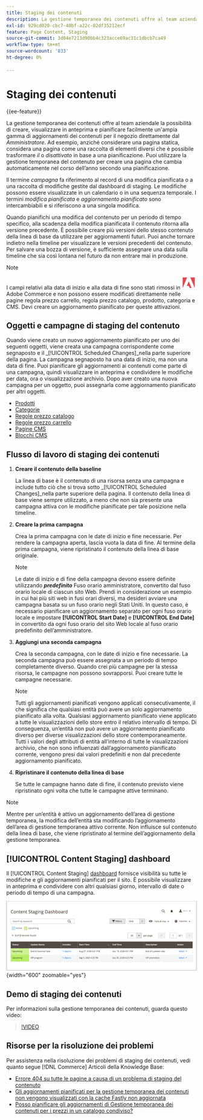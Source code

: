 ```yaml
---
title: Staging dei contenuti
description: La gestione temporanea dei contenuti offre al team aziendale la possibilità di creare, visualizzare in anteprima e pianificare facilmente un’ampia gamma di aggiornamenti dei contenuti per il tuo archivio direttamente dall’amministratore.
exl-id: 929cd020-cbc7-40bf-a22c-02df35212ecf
feature: Page Content, Staging
source-git-commit: 3d04e7213d90bb4c323acce69ac31c1dbcb7ca49
workflow-type: tm+mt
source-wordcount: '833'
ht-degree: 0%

---
```


# Staging dei contenuti

{{ee-feature}}

La gestione temporanea dei contenuti offre al team aziendale la possibilità di creare, visualizzare in anteprima e pianificare facilmente un&#39;ampia gamma di aggiornamenti dei contenuti per il negozio direttamente dal _Amministratore_. Ad esempio, anziché considerare una pagina statica, considera una pagina come una raccolta di elementi diversi che è possibile trasformare _il_ o _disattivato_ in base a una pianificazione. Puoi utilizzare la gestione temporanea del contenuto per creare una pagina che cambia automaticamente nel corso dell’anno secondo una pianificazione.

Il termine _campagna_ fa riferimento al record di una modifica pianificata o a una raccolta di modifiche gestite dal dashboard di staging. Le modifiche possono essere visualizzate in un calendario o in una sequenza temporale. I termini _modifica pianificata_ e _aggiornamento pianificato_ sono intercambiabili e si riferiscono a una singola modifica.

Quando pianifichi una modifica del contenuto per un periodo di tempo specifico, alla scadenza della modifica pianificata il contenuto ritorna alla versione precedente. È possibile creare più versioni dello stesso contenuto della linea di base da utilizzare per aggiornamenti futuri. Puoi anche tornare indietro nella timeline per visualizzare le versioni precedenti del contenuto. Per salvare una bozza di versione, è sufficiente assegnare una data sulla timeline che sia così lontana nel futuro da non entrare mai in produzione.

>[!NOTE]
>
>I campi relativi alla data di inizio e alla data di fine sono stati rimossi in ![Adobe Commerce](../assets/adobe-logo.svg) Adobe Commerce e non possono essere modificati direttamente nelle pagine regola prezzo carrello, regola prezzo catalogo, prodotto, categoria e CMS. Devi creare un aggiornamento pianificato per queste attivazioni.

## Oggetti e campagne di staging del contenuto

Quando viene creato un nuovo aggiornamento pianificato per uno dei seguenti oggetti, viene creata una campagna corrispondente come segnaposto e il _[!UICONTROL Scheduled Changes]_nella parte superiore della pagina. La campagna segnaposto ha una data di inizio, ma non una data di fine. Puoi pianificare gli aggiornamenti ai contenuti come parte di una campagna, quindi visualizzare in anteprima e condividere le modifiche per data, ora o visualizzazione archivio. Dopo aver creato una nuova campagna per un oggetto, puoi assegnarla come aggiornamento pianificato per altri oggetti.

- [Prodotti](../catalog/product-scheduled-changes.md)
- [Categorie](../catalog/category-scheduled-changes.md)
- [Regole prezzo catalogo](../merchandising-promotions/price-rule-catalog-scheduled-changes.md)
- [Regole prezzo carrello](../merchandising-promotions/price-rule-cart-scheduled-changes.md)
- [Pagine CMS](pages-workspace.md#scheduled-changes)
- [Blocchi CMS](blocks.md)

## Flusso di lavoro di staging dei contenuti

1. **Creare il contenuto della baseline**

   La linea di base è il contenuto di una risorsa senza una campagna e include tutto ciò che si trova sotto _[!UICONTROL Scheduled Changes]_nella parte superiore della pagina. Il contenuto della linea di base viene sempre utilizzato, a meno che non sia presente una campagna attiva con le modifiche pianificate per tale posizione nella timeline.

1. **Creare la prima campagna**

   Crea la prima campagna con le date di inizio e fine necessarie. Per rendere la campagna aperta, lascia vuota la data di fine. Al termine della prima campagna, viene ripristinato il contenuto della linea di base originale.

   >[!NOTE]
   >
   >Le date di inizio e di fine della campagna devono essere definite utilizzando **_predefinito_** Fuso orario amministratore, convertito dal fuso orario locale di ciascun sito Web. Prendi in considerazione un esempio in cui hai più siti web in fusi orari diversi, ma desideri avviare una campagna basata su un fuso orario negli Stati Uniti. In questo caso, è necessario pianificare un aggiornamento separato per ogni fuso orario locale e impostare **[!UICONTROL Start Date]** e **[!UICONTROL End Date]** in convertito da ogni fuso orario del sito Web locale al fuso orario predefinito dell’amministratore.

1. **Aggiungi una seconda campagna**

   Crea la seconda campagna, con le date di inizio e fine necessarie. La seconda campagna può essere assegnata a un periodo di tempo completamente diverso. Quando crei più campagne per la stessa risorsa, le campagne non possono sovrapporsi. Puoi creare tutte le campagne necessarie.

   >[!NOTE]
   >
   >Tutti gli aggiornamenti pianificati vengono applicati consecutivamente, il che significa che qualsiasi entità può avere un solo aggiornamento pianificato alla volta. Qualsiasi aggiornamento pianificato viene applicato a tutte le visualizzazioni dello store entro il relativo intervallo di tempo. Di conseguenza, un’entità non può avere un aggiornamento pianificato diverso per diverse visualizzazioni dello store contemporaneamente. Tutti i valori degli attributi di entità all’interno di tutte le visualizzazioni archivio, che non sono influenzati dall’aggiornamento pianificato corrente, vengono presi dai valori predefiniti e non dal precedente aggiornamento pianificato.

1. **Ripristinare il contenuto della linea di base**

   Se tutte le campagne hanno date di fine, il contenuto previsto viene ripristinato ogni volta che tutte le campagne attive terminano.

>[!NOTE]
>
>Mentre per un’entità è attivo un aggiornamento dell’area di gestione temporanea, la modifica dell’entità sta modificando l’aggiornamento dell’area di gestione temporanea attivo corrente. Non influisce sul contenuto della linea di base, che viene ripristinato al termine dell’aggiornamento della gestione temporanea.

## [!UICONTROL Content Staging] dashboard

Il [!UICONTROL Content Staging] [dashboard](content-staging-dashboard.md) fornisce visibilità su tutte le modifiche e gli aggiornamenti pianificati per il sito. È possibile visualizzare in anteprima e condividere con altri qualsiasi giorno, intervallo di date o periodo di tempo di una campagna.

![Dashboard di staging](./assets/content-staging-dashboard-grid.png){width="600" zoomable="yes"}

## Demo di staging dei contenuti

Per informazioni sulla gestione temporanea dei contenuti, guarda questo video:

>[!VIDEO](https://video.tv.adobe.com/v/343784?quality=12)

## Risorse per la risoluzione dei problemi

Per assistenza nella risoluzione dei problemi di staging dei contenuti, vedi quanto segue [!DNL Commerce] Articoli della Knowledge Base:

- [Errore 404 su tutte le pagine a causa di un problema di staging del contenuto](https://experienceleague.adobe.com/docs/commerce-knowledge-base/kb/troubleshooting/site-down-or-unresponsive/error-404-on-all-pages-due-to-content-staging-issue.html)
- [Gli aggiornamenti pianificati per la gestione temporanea dei contenuti non vengono visualizzati con la cache Fastly non aggiornata](https://experienceleague.adobe.com/docs/commerce-knowledge-base/kb/troubleshooting/miscellaneous/scheduled-content-staging-updates-not-displayed-with-stale-fastly-cache.html)
- [Posso pianificare gli aggiornamenti di Gestione temporanea dei contenuti per i prezzi in un catalogo condiviso?](https://experienceleague.adobe.com/docs/commerce-knowledge-base/kb/faq/can-i-schedule-content-staging-updates-for-prices-in-a-shared-catalog.html)
